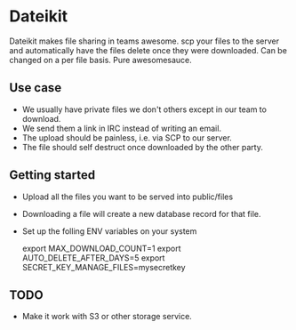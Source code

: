 # Dateikit

Dateikit makes file sharing in teams awesome. scp your files to the server and
automatically have the files delete once they were downloaded. Can be changed
on a per file basis. Pure awesomesauce.

## Use case
* We usually have private files we don't others except in our team to
  download.
* We send them a link in IRC instead of writing an email.
* The upload should be painless, i.e. via SCP to our server.
* The file should self destruct once downloaded by the other party.

## Getting started
* Upload all the files you want to be served into public/files
* Downloading a file will create a new database record for that file.
* Set up the folling ENV variables on your system

    export MAX_DOWNLOAD_COUNT=1
    export AUTO_DELETE_AFTER_DAYS=5
    export SECRET_KEY_MANAGE_FILES=mysecretkey


## TODO
* Make it work with S3 or other storage service.
